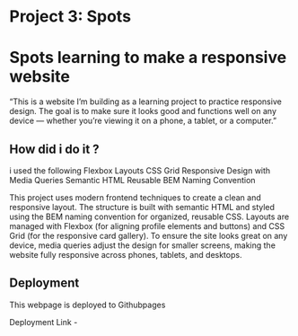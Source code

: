 # Project 3: Spots

# Spots learning to make a responsive website 
 “This is a website I’m building as a learning project to practice responsive design. The goal is to make sure it looks good and functions well on any device — whether you’re viewing it on a phone, a tablet, or a computer.”

## How did i do it ?
i used the following 
Flexbox Layouts
CSS Grid
Responsive Design with Media Queries
Semantic HTML
Reusable BEM Naming Convention


This project uses modern frontend techniques to create a clean and responsive layout. The structure is built with semantic HTML and styled using the BEM naming convention for organized, reusable CSS. Layouts are managed with Flexbox (for aligning profile elements and buttons) and CSS Grid (for the responsive card gallery). To ensure the site looks great on any device, media queries adjust the design for smaller screens, making the website fully responsive across phones, tablets, and desktops.


## Deployment 

This webpage is deployed to Githubpages

Deployment Link - 

  

  

